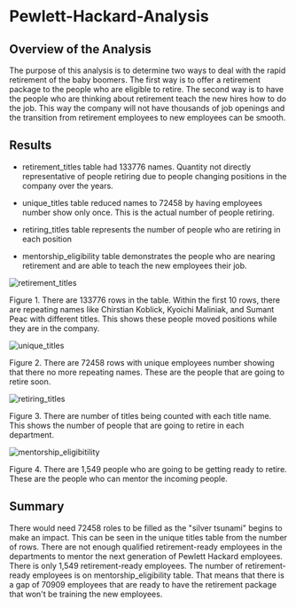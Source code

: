 # Pewlett-Hackard-Analysis


## Overview of the Analysis
The purpose of this analysis is to determine two ways to deal with the rapid retirement of the baby boomers. The first way is to offer a retirement package to the people who are eligible to retire. The second way is to have the people who are thinking about retirement teach the new hires how to do the job. This way the company will not have thousands of job openings and the transition from retirement employees to new employees can be smooth.

## Results
- retirement_titles table had 133776 names. Quantity not directly representative of people retiring due to people changing positions in the company over the years. 

- unique_titles table reduced names to 72458 by having employees number show only once. This is the actual number of people retiring.

- retiring_titles table represents the number of people who are retiring in each position

- mentorship_eligibility table demonstrates the people who are nearing retirement and are able to teach the new employees their job.

![retirement_titles](https://user-images.githubusercontent.com/110945895/194912293-d514e8a8-1000-4a3c-9f12-06076462901f.png)

Figure 1. There are 133776 rows in the table. Within the first 10 rows, there are repeating names like Chirstian Koblick, Kyoichi Maliniak, and Sumant Peac with different titles. This shows these people moved positions while they are in the company.

![unique_titles](https://user-images.githubusercontent.com/110945895/194912344-972181f5-4066-4f4b-a9e3-d737b0afc41e.png)

Figure 2. There are 72458 rows with unique employees number showing that there no more repeating names. These are the people that are going to retire soon.

![retiring_titles](https://user-images.githubusercontent.com/110945895/194912378-d8d0d5f2-7fa6-4a77-a595-331225b4001d.png)

Figure 3. There are number of titles being counted with each title name. This shows the number of people that are going to retire in each department. 

![mentorship_eligibitility](https://user-images.githubusercontent.com/110945895/194912464-01558f5c-359e-4f57-8f13-e24403b6985e.png)

Figure 4. There are 1,549 people who are going to be getting ready to retire. These are the people who can mentor the incoming people. 

## Summary
There would need 72458 roles to be filled as the "silver tsunami" begins to make an impact. This can be seen in the unique titles table from the number of rows. There are not enough qualified retirement-ready employees in the departments to mentor the next generation of Pewlett Hackard employees. There is only 1,549 retirement-ready employees. The number of retirement-ready employees is on mentorship_eligibility table. That means that there is a gap of 70909 employees that are ready to have the retirement package that won't be training the new employees.

